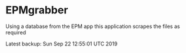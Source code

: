 # EPMgrabber
Using a database from the EPM app this application scrapes the files as required


Latest backup: Sun Sep 22 12:55:01 UTC 2019
